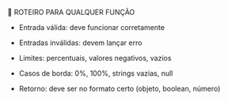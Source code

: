 📝 ROTEIRO PARA QUALQUER FUNÇÃO
* Entrada válida: deve funcionar corretamente

* Entradas inválidas: devem lançar erro

* Limites: percentuais, valores negativos, vazios

* Casos de borda: 0%, 100%, strings vazias, null

* Retorno: deve ser no formato certo (objeto, boolean, número)